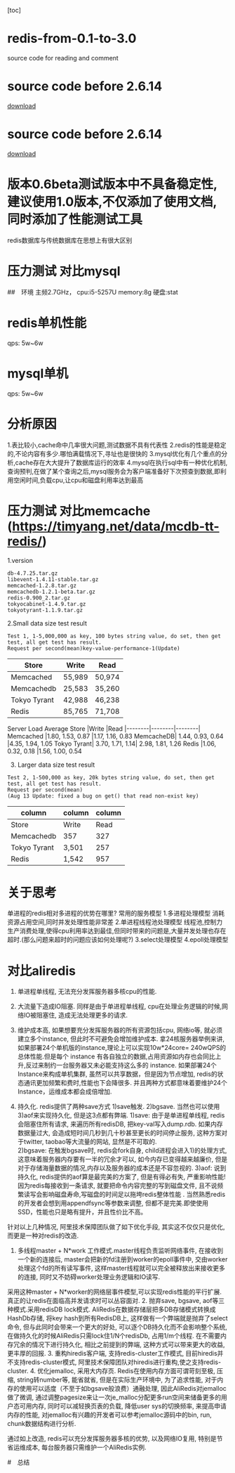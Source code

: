 [toc]


# redis-from-0.1-to-3.0
source code for reading and comment

# source code before 2.6.14 
[download](https://code.google.com/archive/p/redis/downloads?page=1)

# source code before 2.6.14 
[download](http://download.redis.io/releases/)







# 版本0.6beta测试版本中不具备稳定性,建议使用1.0版本,不仅添加了使用文档,同时添加了性能测试工具
redis数据库与传统数据库在思想上有很大区别






# 压力测试  对比mysql

##　环境
主频2.7GHz，
cpu:i5-5257U
memory:8g
硬盘:stat
# redis单机性能 
qps: 5w~6w
# mysql单机
qps: 5w~6w

# 分析原因
1.表比较小,cache命中几率很大问题,测试数据不具有代表性
2.redis的性能是稳定的,不论内容有多少.哪怕满载情况下,寻址也是很快的
3.mysql优化有几个重点的分析,cache存在大大提升了数据库运行的效率
4.mysql在执行sql中有一种优化机制,查询预判,在做了某个查询之后,mysql服务会为客户端准备好下次预查到数据,即利用空闲时间,负载cpu,让cpu和磁盘利用率达到最高



# 压力测试  对比memcache (https://timyang.net/data/mcdb-tt-redis/)
1.version

```
db-4.7.25.tar.gz
libevent-1.4.11-stable.tar.gz
memcached-1.2.8.tar.gz
memcachedb-1.2.1-beta.tar.gz
redis-0.900_2.tar.gz
tokyocabinet-1.4.9.tar.gz
tokyotyrant-1.1.9.tar.gz
```
2.Small data size test result
```
Test 1, 1-5,000,000 as key, 100 bytes string value, do set, then get test, all get test has result.
Request per second(mean)key-value-performance-1(Update)
```

| Store | Write | Read |
|--------|--------|--------|
Memcached  |	55,989  |		50,974
Memcachedb  |		25,583  |		35,260
Tokyo Tyrant  |		42,988	  |	46,238
Redis	  |	85,765  |		71,708



Server Load Average
Store	|Write	|Read
|--------|--------|--------|
Memcached	|1.80, 1.53, 0.87	|1.17, 1.16, 0.83
MemcacheDB|	1.44, 0.93, 0.64	|4.35, 1.94, 1.05
Tokyo Tyrant|	3.70, 1.71, 1.14|	2.98, 1.81, 1.26
Redis	|1.06, 0.32, 0.18	|1.56, 1.00, 0.54






3. Larger data size test result
```
Test 2, 1-500,000 as key, 20k bytes string value, do set, then get test, all get test has result.
Request per second(mean)
(Aug 13 Update: fixed a bug on get() that read non-exist key)
````



| column | column | column |
|--------|--------|--------|
| Store  |Write   |Read|
|Memcachedb	|357|	327
|Tokyo Tyrant|	3,501|	257
|Redis	|1,542|	957




# 关于思考
单进程的redis相对多进程的优势在哪里?
常用的服务模型
1.多进程处理模型 
消耗资源占用空间,同时并发处理性能非常差
2.单进程线程池处理模型
线程池,控制力生产消费处理,使得cpu利用率达到最佳,但同时带来的问题是,大量并发处理也存在超时.(那么问题来超时的问题应该如何处理呢?)
3.select处理模型
4.epoll处理模型




# 对比aliredis


1. 单进程单线程, 无法充分发挥服务器多核cpu的性能.
2. 大流量下造成IO阻塞. 同样是由于单进程单线程, cpu在处理业务逻辑的时候,网络IO被阻塞住, 造成无法处理更多的请求.
3. 维护成本高, 如果想要充分发挥服务器的所有资源包括cpu, 网络io等, 就必须建立多个instance, 但此时不可避免会增加维护成本.  拿24核服务器举例来讲, 如果部署24个单机版的instance,理论上可以实现10w*24core= 240wQPS的总体性能.但是每个 instance 有各自独立的数据,占用资源如内存也会同比上升,反过来制约一台服务器又未必能支持这么多的 instance.  如果部署24个Instance来构成单机集群, 虽然可以共享数据，但是因为节点增加, redis的状态通讯更加频繁和费时,性能也下会降很多.  并且两种方式都意味着要维护24个Instance，运维成本都会成倍增加. 

4. 持久化. redis提供了两种save方式 1)save触发. 2)bgsave. 当然也可以使用3)aof来实现持久化, 但是这3点都有弊端.
         1)save:  由于是单进程单线程, redis会阻塞住所有请求, 来遍历所有redisDB, 把key-val写入dump.rdb. 如果内存数据量过大, 会造成短时间几秒到几十秒甚至更长的时间停止服务, 这种方案对于twitter, taobao等大流量的网站, 显然是不可取的.  
         2)bgsave: 在触发bgsave时, redis会fork自身, child进程会进入1)的处理方式,这意味着服务器内存要有一半的冗余才可以, 如今内存已变得越来越廉价, 但是对于存储海量数据的情况,内存以及服务器的成本还是不容忽视的. 
         3)aof:  说到持久化, redis提供的aof算是最完美的方案了, 但是有得必有失, 严重影响性能! 因为redis每接收到一条请求, 就要把命令内容完整的写到磁盘文件, 且不说频繁读写会影响磁盘寿命,写磁盘的时间足以拖垮redis整体性能 . 当然熟悉redis的开发者会想到用appendfsync等参数来调整, 但都不是完美.即使使用 SSD，性能也只是略有提升，并且性价比不高。
 
针对以上几种情况, 阿里技术保障团队做了如下优化手段, 其实这不仅仅只是优化, 而更是一种对redis的改造.
1. 多线程master + N*work 工作模式.master线程负责监听网络事件, 在接收到一个新的连接后, master会把新的fd注册到worker的epoll事件中, 交由worker处理这个fd的所有读写事件, 这样master线程就可以完全被释放出来接收更多的连接, 同时又不妨碍worker处理业务逻辑和IO读写.

采用这种master + N*worker的网络层事件模型,可以实现redis性能的平行扩展. 真正的让redis在面临高并发请求时可以丛容面对.
2. 抛弃save, bgsave, aof等三种模式.采用redisDB lock模式. AliRedis在数据存储层把多DB存储模式转换成HashDb存储, 将key hash到所有RedisDB上, 这样做有一个弊端就是抛弃了select命令, 但与此同时会带来一个更大的好处, 可以逐个DB持久化而不会影响整个系统, 在做持久化的时候AliRedis只需lock住1/N个redisDb, 占用1/m个线程. 在不需要内存冗余的情况下进行持久化, 相比之前提到的弊端, 这种方式可以带来更大的收益, 更丰厚的回报.
3. 重构hiredis客户端, 支持redis-cluster工作模式, 目前hiredis并不支持redis-cluster模式, 阿里技术保障团队对hiredis进行重构,使之支持redis-cluster.
4. 优化jemalloc, 采用大内存页.  Redis在使用内存方面可谓苛刻至极, 压缩, string转number等, 能省就省, 但是在实际生产环境中, 为了追求性能, 对于内存的使用可以适度（不至于如bgsave般浪费）通融处理, 因此AliRedis对jemalloc做了微调, 通过调整pagesize来让一次je_malloc分配更多run空间来储备更多的用户态可用内存, 同时可以减轻换页表的负载, 降低user sys的切换频率, 来提高申请内存的性能, 对jemalloc有兴趣的开发者可以参考jemalloc源码中的bin, run, chunk数据结构进行分析.


通过如上改造, redis可以充分发挥服务器多核的优势, 以及网络IO复用, 特别是节省运维成本, 每台服务器只需维护一个AliRedis实例.

#　总结
